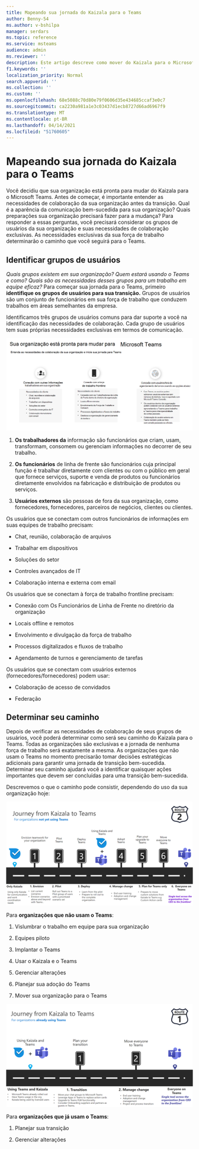 ```yaml
---
title: Mapeando sua jornada do Kaizala para o Teams
author: Benny-54
ms.author: v-bshilpa
manager: serdars
ms.topic: reference
ms.service: msteams
audience: admin
ms.reviewer: ''
description: Este artigo descreve como mover do Kaizala para o Microsoft Teams.
f1.keywords: ''
localization_priority: Normal
search.appverid: ''
ms.collection: ''
ms.custom: ''
ms.openlocfilehash: 68e5088c70d80e79f0606d35e434685ccaf3e0c7
ms.sourcegitcommit: ca2230a981a1e3c03437d1ecb8727d66ad6967f9
ms.translationtype: MT
ms.contentlocale: pt-BR
ms.lasthandoff: 04/14/2021
ms.locfileid: "51760605"
---
```

# <a name="charting-your-kaizala-to-teams-journey"></a>Mapeando sua jornada do Kaizala para o Teams

Você decidiu que sua organização está pronta para mudar do Kaizala para o Microsoft Teams. Antes de começar, é importante entender as necessidades de colaboração da sua organização antes da transição. Qual é a aparência da comunicação bem-sucedida para sua organização? Quais preparações sua organização precisará fazer para a mudança? Para responder a essas perguntas, você precisará considerar os grupos de usuários da sua organização e suas necessidades de colaboração exclusivas. As necessidades exclusivas da sua força de trabalho determinarão o caminho que você seguirá para o Teams.

## <a name="identify-user-groups"></a>Identificar grupos de usuários

*Quais grupos existem em sua organização? Quem estará usando o Teams e como? Quais são as necessidades desses grupos para um trabalho em equipe eficaz?* Para começar sua jornada para o Teams, primeiro **identifique os grupos de usuários para sua transição.**  Grupos de usuários são um conjunto de funcionários em sua força de trabalho que conduzem trabalhos em áreas semelhantes da empresa. 

Identificamos três grupos de usuários comuns para dar suporte a você na identificação das necessidades de colaboração. Cada grupo de usuários tem suas próprias necessidades exclusivas em termos de comunicação. 

![Gráfico de Grupos de Usuários para Transição](media/kaizala-user-groups.png)

 1. **Os trabalhadores da** informação são funcionários que criam, usam, transformam, consomem ou gerenciam informações no decorrer de seu trabalho.

 2. **Os funcionários** de linha de frente são funcionários cuja principal função é trabalhar diretamente com clientes ou com o público em geral que fornece serviços, suporte e venda de produtos ou funcionários diretamente envolvidos na fabricação e distribuição de produtos ou serviços.
 
 3. **Usuários externos** são pessoas de fora da sua organização, como fornecedores, fornecedores, parceiros de negócios, clientes ou clientes. 
 
Os usuários que se conectam com outros funcionários de informações em suas equipes de trabalho precisam:

 - Chat, reunião, colaboração de arquivos
 
 - Trabalhar em dispositivos
 
 - Soluções do setor
 
 - Controles avançados de IT
  
 - Colaboração interna e externa com email

Os usuários que se conectam à força de trabalho frontline precisam:

 - Conexão com Os Funcionários de Linha de Frente no diretório da organização
 
 - Locais offline e remotos
 
 - Envolvimento e divulgação da força de trabalho
 
 - Processos digitalizados e fluxos de trabalho
 
 - Agendamento de turnos e gerenciamento de tarefas

Os usuários que se conectam com usuários externos (fornecedores/fornecedores) podem usar:
 - Colaboração de acesso de convidados
 
 - Federação 

## <a name="determine-your-path"></a>Determinar seu caminho

Depois de verificar as necessidades de colaboração de seus grupos de usuários, você poderá determinar como será seu caminho do Kaizala para o Teams. Todas as organizações são exclusivas e a jornada de nenhuma força de trabalho será exatamente a mesma. As organizações que não usam o Teams no momento precisarão tomar decisões estratégicas adicionais para garantir uma jornada de transição bem-sucedida. Determinar seu caminho ajudará você a identificar quaisquer ações importantes que devem ser concluídas para uma transição bem-sucedida.

Descrevemos o que o caminho pode consistir, dependendo do uso da sua organização hoje:  

![Caminho para organizações que não usam o Teams no momento](media/kaizala-not-using-teams.png)

Para **organizações que não usam o Teams**:

 1. Vislumbrar o trabalho em equipe para sua organização
 
 2. Equipes piloto
  
 3. Implantar o Teams
  
 4. Usar o Kaizala e o Teams
  
 5. Gerenciar alterações
 
 6. Planejar sua adoção do Teams
 
 7. Mover sua organização para o Teams

![Caminho para organizações que usam o Teams no momento](media/kaizala-using-teams.png)

Para **organizações que já usam o Teams**:

 1. Planejar sua transição
 
 2. Gerenciar alterações
 

 
